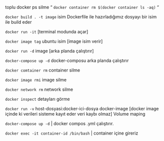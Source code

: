 toplu docker ps silme “ `docker container rm $(docker container ls -aq)` “

`docker build . -t image` isim Dockerfile ile hazırladığımız dosyayı bir isim ile build eder

`docker run -it` [terminal modunda açar]

`docker image tag` ubuntu isim [image isim verir]

`docker run -d` image [arka planda çalıştırır]

`docker-compose up -d` docker-composu arka planda çalıştırır

`docker comtainer rm` container silme

`docker image rmi` image silme

`docker network rm` network silme

`docker inspect` detayları görme

`docker run -v` host-dosyasi:docker-ici-dosya docker-image [docker image içinde ki verileri sisteme kayıt eder veri kaybı olmaz] Volume maping

`docker-compose up -d` | docker compos .yml çalıştırır.

`docker exec -it container-id /bin/bash`  | container içine gireriz